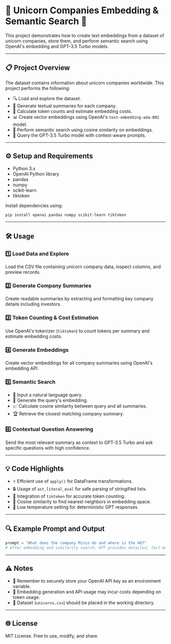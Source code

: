 # 🦄 Unicorn Companies Embedding & Semantic Search 🚀

This project demonstrates how to create text embeddings from a dataset of unicorn companies, store them, and perform semantic search using OpenAI's embedding and GPT-3.5 Turbo models.

---

## 📋 Project Overview

The dataset contains information about unicorn companies worldwide. This project performs the following:

- 🔍 Load and explore the dataset.
- 📝 Generate textual summaries for each company.
- 🧮 Calculate token counts and estimate embedding costs.
- 📊 Create vector embeddings using OpenAI's `text-embedding-ada-002` model.
- 🔎 Perform semantic search using cosine similarity on embeddings.
- 🤖 Query the GPT-3.5 Turbo model with context-aware prompts.

---

## ⚙️ Setup and Requirements

- Python 3.x
- OpenAI Python library
- pandas
- numpy
- scikit-learn
- tiktoken

Install dependencies using:

```bash
pip install openai pandas numpy scikit-learn tiktoken
````

---

## 🛠️ Usage

### 1️⃣ Load Data and Explore

Load the CSV file containing unicorn company data, inspect columns, and preview records.

### 2️⃣ Generate Company Summaries

Create readable summaries by extracting and formatting key company details including investors.

### 3️⃣ Token Counting & Cost Estimation

Use OpenAI's tokenizer (`tiktoken`) to count tokens per summary and estimate embedding costs.

### 4️⃣ Generate Embeddings

Create vector embeddings for all company summaries using OpenAI's embedding API.

### 5️⃣ Semantic Search

* 💬 Input a natural language query.
* 🧠 Generate the query's embedding.
* 📈 Calculate cosine similarity between query and all summaries.
* 🏆 Retrieve the closest matching company summary.

### 6️⃣ Contextual Question Answering

Send the most relevant summary as context to GPT-3.5 Turbo and ask specific questions with high confidence.

---

## 💡 Code Highlights

* ⚡ Efficient use of `apply()` for DataFrame transformations.
* 🔒 Usage of `ast.literal_eval` for safe parsing of stringified lists.
* 🔢 Integration of `tiktoken` for accurate token counting.
* 📐 Cosine similarity to find nearest neighbors in embedding space.
* 🎯 Low temperature setting for deterministic GPT responses.

---

## 🔍 Example Prompt and Output

```python
prompt = "What does the company Minio do and where is the HQ?"
# After embedding and similarity search, GPT provides detailed, fact-based answers.
```

---

## ⚠️ Notes

* 🔑 Remember to securely store your OpenAI API key as an environment variable.
* 💸 Embedding generation and API usage may incur costs depending on token usage.
* 📂 Dataset (`unicorns.csv`) should be placed in the working directory.

---

## 🌐 License

MIT License. Free to use, modify, and share.

